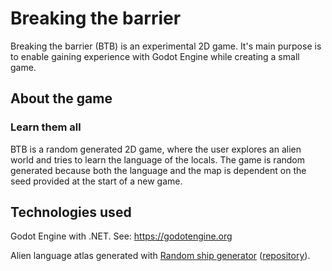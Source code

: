 # Breaking the barrier
Breaking the barrier (BTB) is an experimental 2D game. It's main purpose is to enable gaining experience with Godot Engine while creating a small game.
## About the game
### Learn them all
BTB is a random generated 2D game, where the user explores an alien world and tries to learn the language of the locals. The game is random generated because both the language and the map is dependent on the seed provided at the start of a new game.

## Technologies used

Godot Engine with .NET. See: https://godotengine.org

Alien language atlas generated with [Random ship generator](https://2draw.me/random_ship_generator/) ([repository](https://github.com/f2d/random_ship_generator)).
